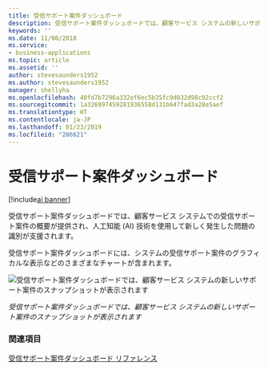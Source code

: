 ```yaml
---
title: 受信サポート案件ダッシュボード
description: 受信サポート案件ダッシュボードでは、顧客サービス システムの新しいサポート案件のスナップショットが表示されます。
keywords: ''
ms.date: 11/08/2018
ms.service:
- business-applications
ms.topic: article
ms.assetid: ''
author: stevesaunders1952
ms.author: stevesaunders1952
manager: shellyha
ms.openlocfilehash: 40fd7b7296a332ef6ec5b35fc9d032d98c92ccf2
ms.sourcegitcommit: 1a326997459281936558d131b647fad3a28e5aef
ms.translationtype: HT
ms.contentlocale: ja-JP
ms.lasthandoff: 01/23/2019
ms.locfileid: "286621"
---
```

# <a name="incoming-cases-dashboard"></a>受信サポート案件ダッシュボード

[!include[ai banner](../includes/ai.md)] 

受信サポート案件ダッシュボードでは、顧客サービス システムでの受信サポート案件の概要が提供され、人工知能 (AI) 技術を使用して新しく発生した問題の識別が支援されます。

受信サポート案件ダッシュボードには、システムの受信サポート案件のグラフィカルな表示などのさまざまなチャートが含まれます。 

![受信サポート案件ダッシュボードでは、顧客サービス システムの新しいサポート案件のスナップショットが表示されます](media/incoming-cases-dashboard.png "受信サポート案件ダッシュボードでは、顧客サービス システムの新しいサポート案件のスナップショットが表示されます")

*受信サポート案件ダッシュボードでは、顧客サービス システムの新しいサポート案件のスナップショットが表示されます*

### <a name="see-also"></a>関連項目
[受信サポート案件ダッシュボード リファレンス](https://docs.microsoft.com/dynamics365/ai/customer-service-insights/dashboard-incoming-cases)
